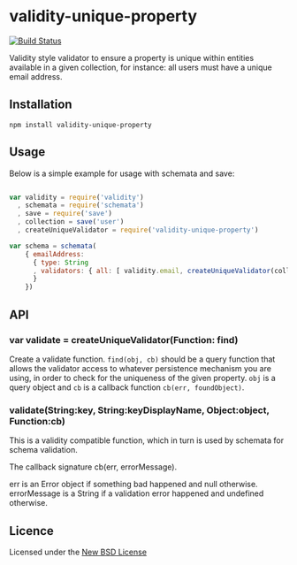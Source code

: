 # validity-unique-property

[![Build Status](https://travis-ci.org/bengourley/validity-unique-property.png?branch=master)](https://travis-ci.org/bengourley/validity-unique-property)

Validity style validator to ensure a property is unique within entities available in
a given collection, for instance: all users must have a unique email address.

## Installation

    npm install validity-unique-property

## Usage

Below is a simple example for usage with schemata and save:

```js

var validity = require('validity')
  , schemata = require('schemata')
  , save = require('save')
  , collection = save('user')
  , createUniqueValidator = require('validity-unique-property')

var schema = schemata(
    { emailAddress:
      { type: String
      , validators: { all: [ validity.email, createUniqueValidator(collection.find) ] }
      }
    })
```

## API

### var validate = createUniqueValidator(Function: find)

Create a validate function. `find(obj, cb)` should be a query function that allows
the validator access to whatever persistence mechanism you are using, in order to check
for the uniqueness of the given property. `obj` is a query object and `cb` is a
callback function `cb(err, foundObject)`.

### validate(String:key, String:keyDisplayName, Object:object, Function:cb)

This is a validity compatible function, which in turn is used by schemata for schema validation.

The callback signature cb(err, errorMessage).

err is an Error object if something bad happened and null otherwise.
errorMessage is a String if a validation error happened and undefined otherwise.

## Licence
Licensed under the [New BSD License](http://opensource.org/licenses/bsd-license.php)